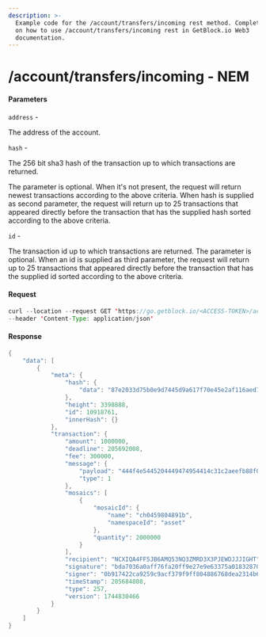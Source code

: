 ```yaml
---
description: >-
  Example code for the /account/transfers/incoming rest method. Сomplete guide
  on how to use /account/transfers/incoming rest in GetBlock.io Web3
  documentation.
---
```


# /account/transfers/incoming - NEM

#### Parameters

`address` -

The address of the account.

`hash` -

The 256 bit sha3 hash of the transaction up to which transactions are returned.

The parameter is optional. When it's not present, the request will return newest transactions according to the above criteria. When hash is supplied as second parameter, the request will return up to 25 transactions that appeared directly before the transaction that has the supplied hash sorted according to the above criteria.

`id` -

The transaction id up to which transactions are returned. The parameter is optional. When an id is supplied as third parameter, the request will return up to 25 transactions that appeared directly before the transaction that has the supplied id sorted according to the above criteria.

#### Request

```java
curl --location --request GET 'https://go.getblock.io/<ACCESS-TOKEN>/account/transfers/all?address=NCXIQA4FF5JB6AMQ53NQ3ZMRD3X3PJEWDJJJIGHT&id=10919973' \
--header 'Content-Type: application/json'
```

#### Response

```java
{
    "data": [
        {
            "meta": {
                "hash": {
                    "data": "87e2033d75b0e9d7445d9a617f70e45e2af116aed7c6895d586822316811e318"
                },
                "height": 3398888,
                "id": 10918761,
                "innerHash": {}
            },
            "transaction": {
                "amount": 1000000,
                "deadline": 205692008,
                "fee": 300000,
                "message": {
                    "payload": "444f4e5445204449474954414c31c2aeefb88f0a68747470733a2f2f6d6f62696c652e747769747465722e636f6d2f6469676974616c31720a68747470733a2f2f7777772e62657867726f75702e696e666f0a68747470733a2f2f6d6f62696c652e6265782e676c6f62616c0a68747470733a2f2f646578782e676c6f62616c0a68747470733a2f2f6962696e2e676c6f62616c0a",
                    "type": 1
                },
                "mosaics": [
                    {
                        "mosaicId": {
                            "name": "ch0459804891b",
                            "namespaceId": "asset"
                        },
                        "quantity": 2000000
                    }
                ],
                "recipient": "NCXIQA4FF5JB6AMQ53NQ3ZMRD3X3PJEWDJJJIGHT",
                "signature": "bda7036a0aff76fa20ff9e27e9e63375a018328703c6294ac869ffb3a597526c9509cf92057e0893e9c1b0de656ecc19832913f115b5679f69e14ead23fe5c0c",
                "signer": "0b917422ca9259c9acf379f9ff804886768dea2314b670b64732cb73a72576ca",
                "timeStamp": 205684808,
                "type": 257,
                "version": 1744830466
            }
        }
    ]
}
```
